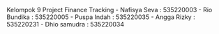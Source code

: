 Kelompok 9 Project Finance Tracking
    -   Nafisya Seva : 535220003
    -   Rio Bundika : 535220005
    -   Puspa Indah : 535220035
    -   Angga Rizky : 535220231
    -    Dhio samudra : 535220034
